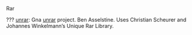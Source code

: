 ---
---
Rar

??? [unrar](http://home.gna.org/unrar): Gna [unrar](https://gna.org/projects/unrar) project. Ben Asselstine. Uses Christian Scheurer and Johannes Winkelmann’s Unique Rar Library.
